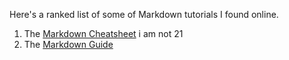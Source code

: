Here's a ranked list of some of Markdown tutorials I found online.

1. The [Markdown Cheatsheet](https://github.com/adam-p/markdown-here/wiki/Markdown-Cheatsheet)
   i am not 21
2. The [Markdown Guide](https://www.markdownguide.org/getting-started/)
